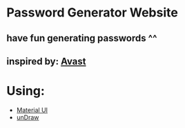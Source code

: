 # Password Generator Website

## have fun generating passwords ^^

## inspired by: [Avast](https://www.avast.com/random-password-generator#pc)

# Using:

- [Material UI](https://mui.com/)
- [unDraw](https://undraw.co/)
